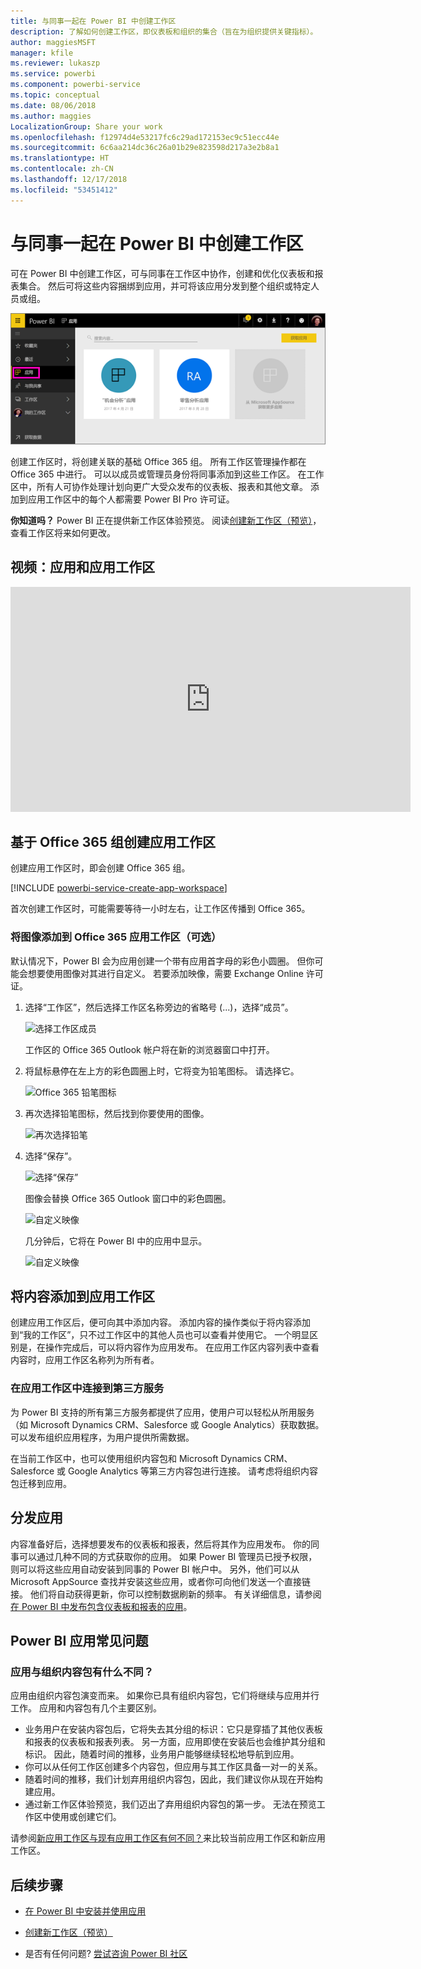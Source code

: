 ```yaml
---
title: 与同事一起在 Power BI 中创建工作区
description: 了解如何创建工作区，即仪表板和组织的集合（旨在为组织提供关键指标）。
author: maggiesMSFT
manager: kfile
ms.reviewer: lukaszp
ms.service: powerbi
ms.component: powerbi-service
ms.topic: conceptual
ms.date: 08/06/2018
ms.author: maggies
LocalizationGroup: Share your work
ms.openlocfilehash: f12974d4e53217fc6c29ad172153ec9c51ecc44e
ms.sourcegitcommit: 6c6aa214dc36c26a01b29e823598d217a3e2b8a1
ms.translationtype: HT
ms.contentlocale: zh-CN
ms.lasthandoff: 12/17/2018
ms.locfileid: "53451412"
---
```

# <a name="create-workspaces-with-your-colleagues-in-power-bi"></a>与同事一起在 Power BI 中创建工作区

可在 Power BI 中创建工作区，可与同事在工作区中协作，创建和优化仪表板和报表集合。 然后可将这些内容捆绑到应用，并可将该应用分发到整个组织或特定人员或组。 

![Power BI 应用](media/service-create-workspaces/power-bi-apps-left-nav.png)

创建工作区时，将创建关联的基础 Office 365 组。 所有工作区管理操作都在 Office 365 中进行。 可以以成员或管理员身份将同事添加到这些工作区。 在工作区中，所有人可协作处理计划向更广大受众发布的仪表板、报表和其他文章。 添加到应用工作区中的每个人都需要 Power BI Pro 许可证。 

**你知道吗？** Power BI 正在提供新工作区体验预览。 阅读[创建新工作区（预览）](service-create-the-new-workspaces.md)，查看工作区将来如何更改。 

## <a name="video-apps-and-app-workspaces"></a>视频：应用和应用工作区
<iframe width="640" height="360" src="https://www.youtube.com/embed/Ey5pyrr7Lk8?showinfo=0" frameborder="0" allowfullscreen></iframe>

## <a name="create-an-app-workspace-based-on-an-office-365-group"></a>基于 Office 365 组创建应用工作区

创建应用工作区时，即会创建 Office 365 组。

[!INCLUDE [powerbi-service-create-app-workspace](./includes/powerbi-service-create-app-workspace.md)]

首次创建工作区时，可能需要等待一小时左右，让工作区传播到 Office 365。 

### <a name="add-an-image-to-your-office-365-app-workspace-optional"></a>将图像添加到 Office 365 应用工作区（可选）
默认情况下，Power BI 会为应用创建一个带有应用首字母的彩色小圆圈。 但你可能会想要使用图像对其进行自定义。 若要添加映像，需要 Exchange Online 许可证。

1. 选择“工作区”，然后选择工作区名称旁边的省略号 (...)，选择“成员”。 
   
     ![选择工作区成员](media/service-create-distribute-apps/power-bi-apps-workspace-members.png)
   
    工作区的 Office 365 Outlook 帐户将在新的浏览器窗口中打开。
2. 将鼠标悬停在左上方的彩色圆圈上时，它将变为铅笔图标。 请选择它。
   
     ![Office 365 铅笔图标](media/service-create-distribute-apps/power-bi-apps-workspace-edit-image.png)
3. 再次选择铅笔图标，然后找到你要使用的图像。
   
     ![再次选择铅笔](media/service-create-distribute-apps/power-bi-apps-workspace-edit-group.png)

4. 选择“保存”。
   
     ![选择“保存”](media/service-create-distribute-apps/power-bi-apps-workspace-save-image.png)
   
    图像会替换 Office 365 Outlook 窗口中的彩色圆圈。 
   
     ![自定义映像](media/service-create-distribute-apps/power-bi-apps-workspace-image-in-office-365.png)
   
    几分钟后，它将在 Power BI 中的应用中显示。
   
     ![自定义映像](media/service-create-distribute-apps/power-bi-apps-image.png)

## <a name="add-content-to-your-app-workspace"></a>将内容添加到应用工作区

创建应用工作区后，便可向其中添加内容。 添加内容的操作类似于将内容添加到“我的工作区”，只不过工作区中的其他人员也可以查看并使用它。 一个明显区别是，在操作完成后，可以将内容作为应用发布。 在应用工作区内容列表中查看内容时，应用工作区名称列为所有者。

### <a name="connect-to-third-party-services-in-app-workspaces"></a>在应用工作区中连接到第三方服务

为 Power BI 支持的所有第三方服务都提供了应用，使用户可以轻松从所用服务（如 Microsoft Dynamics CRM、Salesforce 或 Google Analytics）获取数据。 可以发布组织应用程序，为用户提供所需数据。

在当前工作区中，也可以使用组织内容包和 Microsoft Dynamics CRM、Salesforce 或 Google Analytics 等第三方内容包进行连接。 请考虑将组织内容包迁移到应用。

## <a name="distribute-an-app"></a>分发应用

内容准备好后，选择想要发布的仪表板和报表，然后将其作为应用发布。 你的同事可以通过几种不同的方式获取你的应用。 如果 Power BI 管理员已授予权限，则可以将这些应用自动安装到同事的 Power BI 帐户中。 另外，他们可以从 Microsoft AppSource 查找并安装这些应用，或者你可向他们发送一个直接链接。 他们将自动获得更新，你可以控制数据刷新的频率。 有关详细信息，请参阅[在 Power BI 中发布包含仪表板和报表的应用](service-create-distribute-apps.md)。

## <a name="power-bi-apps-faq"></a>Power BI 应用常见问题

### <a name="how-are-apps-different-from-organizational-content-packs"></a>应用与组织内容包有什么不同？
应用由组织内容包演变而来。 如果你已具有组织内容包，它们将继续与应用并行工作。 应用和内容包有几个主要区别。 

* 业务用户在安装内容包后，它将失去其分组的标识：它只是穿插了其他仪表板和报表的仪表板和报表列表。 另一方面，应用即使在安装后也会维护其分组和标识。 因此，随着时间的推移，业务用户能够继续轻松地导航到应用。
* 你可以从任何工作区创建多个内容包，但应用与其工作区具备一对一的关系。 
* 随着时间的推移，我们计划弃用组织内容包，因此，我们建议你从现在开始构建应用。  
* 通过新工作区体验预览，我们迈出了弃用组织内容包的第一步。 无法在预览工作区中使用或创建它们。

请参阅[新应用工作区与现有应用工作区有何不同？](service-create-the-new-workspaces.md#how-are-the-new-app-workspaces-different-from-current-app-workspaces)来比较当前应用工作区和新应用工作区。 

## <a name="next-steps"></a>后续步骤
* [在 Power BI 中安装并使用应用](service-create-distribute-apps.md)
- [创建新工作区（预览）](service-create-the-new-workspaces.md)
* 是否有任何问题? [尝试咨询 Power BI 社区](http://community.powerbi.com/)
